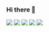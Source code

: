 ### Hi there 👋

<!--
**valdiney/valdiney** is a ✨ _special_ ✨ repository because its `README.md` (this file) appears on your GitHub profile.

Here are some ideas to get you started:

- 🔭 I’m currently working on ...
- 🌱 I’m currently learning ...
- 👯 I’m looking to collaborate on ...
- 🤔 I’m looking for help with ...
- 💬 Ask me about ...
- 📫 How to reach me: ...
- 😄 Pronouns: ...
- ⚡ Fun fact: ...
-->

![](https://github-profile-summary-cards.vercel.app/api/cards/profile-details?username=valdiney&theme=vue)
![](https://github-profile-summary-cards.vercel.app/api/cards/repos-per-language?username=valdiney&theme=vue)
![](https://github-profile-summary-cards.vercel.app/api/cards/most-commit-language?username=valdiney&theme=vue)
![](https://github-profile-summary-cards.vercel.app/api/cards/stats?username=valdiney&theme=vue)
![](https://github-profile-summary-cards.vercel.app/api/cards/productive-time?username=valdiney&theme=vue)

